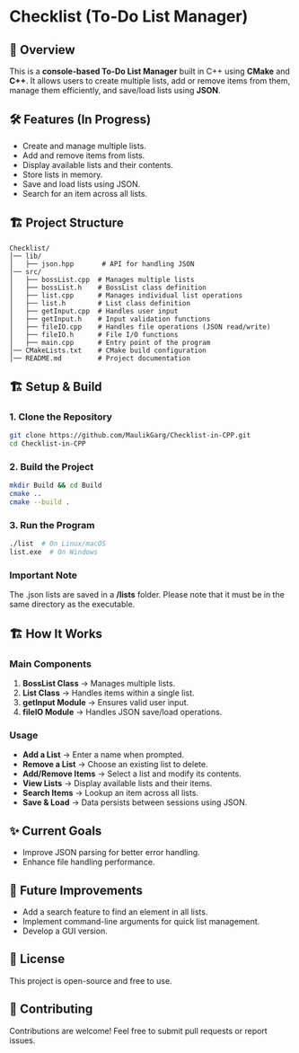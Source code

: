 # Checklist (To-Do List Manager)

## 📌 Overview
This is a **console-based To-Do List Manager** built in C++ using **CMake** and **C++**. It allows users to create multiple lists, add or remove items from them, manage them efficiently, and save/load lists using **JSON**.

## 🛠 Features (In Progress)
- Create and manage multiple lists.
- Add and remove items from lists.
- Display available lists and their contents.
- Store lists in memory.
- Save and load lists using JSON.
- Search for an item across all lists.

## 🏗 Project Structure
```
Checklist/
│── lib/
│   ├── json.hpp       # API for handling JSON
│── src/
│   ├── bossList.cpp  # Manages multiple lists
│   ├── bossList.h    # BossList class definition
│   ├── list.cpp      # Manages individual list operations
│   ├── list.h        # List class definition
│   ├── getInput.cpp  # Handles user input
│   ├── getInput.h    # Input validation functions
│   ├── fileIO.cpp    # Handles file operations (JSON read/write)
│   ├── fileIO.h      # File I/O functions
│   ├── main.cpp      # Entry point of the program
│── CMakeLists.txt    # CMake build configuration
│── README.md         # Project documentation
```

## 🏗 Setup & Build
### **1. Clone the Repository**
```sh
git clone https://github.com/MaulikGarg/Checklist-in-CPP.git
cd Checklist-in-CPP
```

### **2. Build the Project**
```sh
mkdir Build && cd Build
cmake ..
cmake --build .
```

### **3. Run the Program**
```sh
./list  # On Linux/macOS
list.exe  # On Windows
```

### **Important Note**
The .json lists are saved in a **/lists** folder. Please note that it must be in the same directory as the executable.

## 🏗 How It Works
### **Main Components**
1. **BossList Class** → Manages multiple lists.
2. **List Class** → Handles items within a single list.
3. **getInput Module** → Ensures valid user input.
4. **fileIO Module** → Handles JSON save/load operations.

### **Usage**
- **Add a List** → Enter a name when prompted.
- **Remove a List** → Choose an existing list to delete.
- **Add/Remove Items** → Select a list and modify its contents.
- **View Lists** → Display available lists and their items.
- **Search Items** → Lookup an item across all lists.
- **Save & Load** → Data persists between sessions using JSON.

## ✨ Current Goals
- Improve JSON parsing for better error handling.
- Enhance file handling performance.

## 🚀 Future Improvements
- Add a search feature to find an element in all lists.
- Implement command-line arguments for quick list management.
- Develop a GUI version.

## 📜 License
This project is open-source and free to use.

## 🤝 Contributing
Contributions are welcome! Feel free to submit pull requests or report issues.

